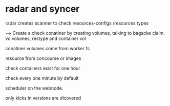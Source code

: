 # radar and syncer
radar creates scanner to check resources-configs /resources types

--> Create a check conatiner by creating volumes, talking to bagacke claim. vo volumes,  restype and container vol

conatiner volumes come from worker fs

resource from concourse or images


check containers exist for one hour

check every one minute by default


scheduler on the webnode.

only kicks in versions are dicovered
